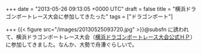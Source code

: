 
+++
date = "2013-05-26 09:13:05 +0000 UTC"
draft = false
title = "横浜ドラゴンボートレース大会に参加してきたった"
tags = ["ドラゴンボート"]

+++
{{< figure src="/images/20130525093720.jpg"  >}}@subsfn に誘われて、横浜ドラゴンボートレース大会（<a href="http://www.yokohama-dragon.com/">横浜ドラゴンボートレース大会公式ＨＰ</a>）に参加してきました。なんか、大勢で舟漕ぐらしいで。

